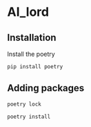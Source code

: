 # AI_lord

## Installation

Install the poetry

```bash
pip install poetry
```

## Adding packages
```bash
poetry lock
```

```bash
poetry install
```
